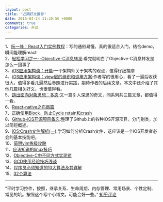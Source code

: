 ```yaml
---
layout: post
title: "近期好文推荐"
date: 2015-04-24 11:30:50 +0800
comments: true  
categories: 杂谈
---
```

---
1、[阮一峰：React入门实例教程](http://www.ruanyifeng.com/blog/2015/03/react.html)：写的通俗易懂，真的很适合入门，结合demo，瞬间能理解react  
2、[轻松学习之一--Objective-C消息转发](http://www.jianshu.com/p/1bde36ad9938):看完就明白了Objective-C消息转发是怎么一回事了  
3、[iOS应用架构谈：开篇](http://casatwy.com/iosying-yong-jia-gou-tan-kai-pian.html):一个架构师关于架构的观点，值得仔细揣摩  
4、[iOS应用架构谈：view层的组织和调用方案](http://casatwy.com/iosying-yong-jia-gou-tan-viewceng-de-zu-zhi-he-diao-yong-fang-an.html):作者写的很用心，看了一遍后收获很大，值得多看几遍然后参照进行实践，期待作者的后续文章。本文中还介绍了其他几篇相关好文，也很值得看。  
5、[跳出面向对象思想：多态](http://casatwy.com/tiao-chu-mian-xiang-dui-xiang-si-xiang-er-duo-tai.html):又一篇引人深思的奇文，同系列共三篇文章，都值得一看。  
6、[React-native之布局篇](https://github.com/tmallfe/tmallfe.github.io/issues/19)  
7、[正确使用Block，防止Cycle retain和crash](http://tanqisen.github.io/blog/2013/04/19/gcd-block-cycle-retain/)  
8、[Github-iOS开源项目备忘](http://github.ibireme.com/github/list/ios/#):整理了Github上的各种iOS开源项目，分门别类，加以简短概述。  
9、[iOS:Crash文件解析(一)](http://www.cnblogs.com/smileEvday/p/Crash1.html):学习如何分析Crash文件，这应该是一个iOS开发者必会的基本技能吧。  
10、[简明vim练级攻略](http://mp.weixin.qq.com/s?__biz=MjM5OTMxMzA4NQ==&mid=209275637&idx=2&sn=1b6e279e33a0e161ac94458808497eb2#rd)  
11、[应该知道的linux技巧](http://mp.weixin.qq.com/s?__biz=MjM5OTMxMzA4NQ==&mid=211813036&idx=2&sn=d41f2d6bb5af2b8646c7f6a78eb18318#rd)  
12、[Objective-C中不同方式实现锁](http://www.tanhao.me/pieces/643.html/)  
13、[GCD使用经验技巧浅谈](http://mp.weixin.qq.com/s?__biz=MjM5OTM0MzIwMQ==&mid=206035231&idx=5&sn=d31ab1f6c3577d8727054f52c8f66c4d#rd)  
14、[程序员必须知道的10大算法及其详解](http://mp.weixin.qq.com/s?__biz=MjM5OTM0MzIwMQ==&mid=206285714&idx=1&sn=7776a36992025c49b9d0173d444f7ce6#rd)  
15、[32个算法](http://mp.weixin.qq.com/s?__biz=MjM5OTM0MzIwMQ==&mid=206186721&idx=3&sn=31bda96beee96e4c76818ed96a1ecb72#rd)

---  
“平时学习控件，按照，继承关系、生命周期、内存管理、常用场景、个性定制、常见的坑。按照这个写个小博文。可能会好一些。” [知乎评论](http://www.zhihu.com/question/28997860)